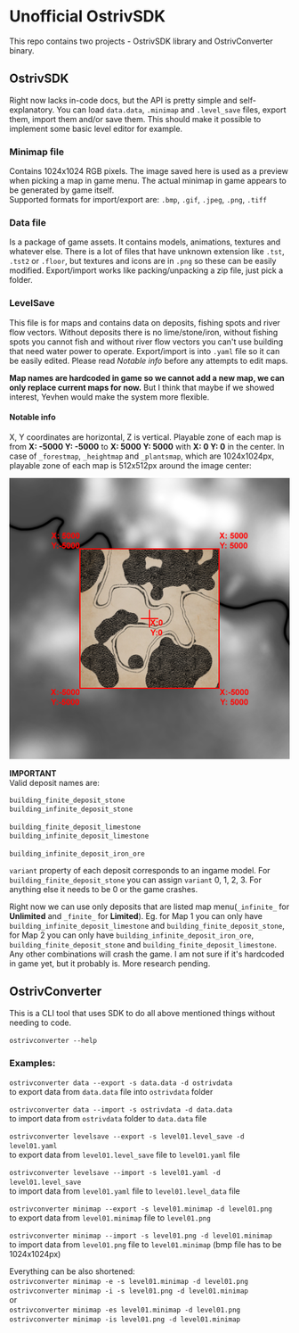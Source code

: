# **Unofficial OstrivSDK**
This repo contains two projects - OstrivSDK library and OstrivConverter binary.

## **OstrivSDK**
Right now lacks in-code docs, but the API is pretty simple and self-explanatory. You can load `data.data`, `.minimap` and `.level_save` files, export them, import them and/or save them. This should make it possible to implement some basic level editor for example.

### **Minimap file**
Contains 1024x1024 RGB pixels. The image saved here is used as a preview when picking a map in game menu. The actual minimap in game appears to be generated by game itself.  
Supported formats for import/export are: `.bmp`, `.gif`, `.jpeg`, `.png`, `.tiff`

### **Data file**
Is a package of game assets. It contains models, animations, textures and whatever else. There is a lot of files that have unknown extension like `.tst`, `.tst2` or `.floor`, but textures and icons are in `.png` so these can be easily modified. Export/import works like packing/unpacking a zip file, just pick a folder.

### **LevelSave**
This file is for maps and contains data on deposits, fishing spots and river flow vectors. Without deposits there is no lime/stone/iron, without fishing spots you cannot fish and without river flow vectors you can't use building that need water power to operate. Export/import is into `.yaml` file so it can be easily edited. Please read *Notable info* before any attempts to edit maps.

**Map names are hardcoded in game so we cannot add a new map, we can only replace current maps for now.** But I think that maybe if we showed interest, Yevhen would make the system more flexible.

#### **Notable info**
X, Y coordinates are horizontal, Z is vertical. Playable zone of each map is from **X: -5000 Y: -5000** to **X: 5000 Y: 5000** with **X: 0 Y: 0** in the center. In case of `_forestmap`, `_heightmap` and `_plantsmap`, which are 1024x1024px, playable zone of each map is 512x512px around the image center:  

![Map coordinates of Map 1](./map_coordinates.png)

**IMPORTANT**  
Valid deposit names are:
```
building_finite_deposit_stone
building_infinite_deposit_stone

building_finite_deposit_limestone
building_infinite_deposit_limestone

building_infinite_deposit_iron_ore
```
`variant` property of each deposit corresponds to an ingame model. For `building_finite_deposit_stone` you can assign `variant` 0, 1, 2, 3. For anything else it needs to be 0 or the game crashes.

Right now we can use only deposits that are listed map menu(`_infinite_` for **Unlimited** and `_finite_` for **Limited**). Eg. for Map 1 you can only have `building_infinite_deposit_limestone` and `building_finite_deposit_stone`, for Map 2 you can only have `building_infinite_deposit_iron_ore`, `building_finite_deposit_stone` and `building_finite_deposit_limestone`. Any other combinations will crash the game. I am not sure if it's hardcoded in game yet, but it probably is. More research pending.

## **OstrivConverter**
This is a CLI tool that uses SDK to do all above mentioned things without needing to code.  

`ostrivconverter --help`  
### **Examples**:  
`ostrivconverter data --export -s data.data -d ostrivdata`  
to export data from `data.data` file into `ostrivdata` folder  

`ostrivconverter data --import -s ostrivdata -d data.data`  
to import data from `ostrivdata` folder to `data.data` file  

`ostrivconverter levelsave --export -s level01.level_save -d level01.yaml`  
to export data from `level01.level_save` file to `level01.yaml` file   

`ostrivconverter levelsave --import -s level01.yaml -d level01.level_save`  
to import data from `level01.yaml` file to `level01.level_data` file  

`ostrivconverter minimap --export -s level01.minimap -d level01.png`  
to export data from `level01.minimap` file to `level01.png`  

`ostrivconverter minimap --import -s level01.png -d level01.minimap`   
to import data from `level01.png` file to `level01.minimap` (bmp file has to be 1024x1024px)  

Everything can be also shortened:  
`ostrivconverter minimap -e -s level01.minimap -d level01.png`  
`ostrivconverter minimap -i -s level01.png -d level01.minimap`  
or  
`ostrivconverter minimap -es level01.minimap -d level01.png`  
`ostrivconverter minimap -is level01.png -d level01.minimap`